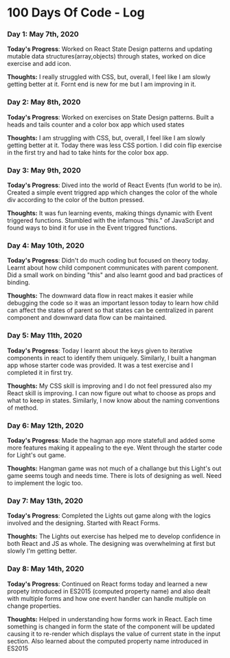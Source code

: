 # 100 Days Of Code - Log

### Day 1: May 7th, 2020

**Today's Progress**: Worked on React State Design patterns and updating mutable data structures(array,objects) through states, worked on dice exercise and add icon.

**Thoughts:** I really struggled with CSS, but, overall, I feel like I am slowly getting better at it. Fornt end is new for me but I am improving in it.

### Day 2: May 8th, 2020

**Today's Progress**: Worked on exercises on State Design patterns. Built a heads and tails counter and a color box app which used states

**Thoughts:** I am struggling with CSS, but, overall, I feel like I am slowly getting better at it. Today there was less CSS portion. I did coin flip exercise in the first try and had to take hints for the color box app.

### Day 3: May 9th, 2020

**Today's Progress**: Dived into the world of React Events (fun world to be in). Created a simple event triggred app which changes the color of the whole div according to the color of the button pressed.

**Thoughts:** It was fun learning events, making things dynamic with Event triggered functions. Stumbled with the infamous "this." of JavaScript and found ways to bind it for use in the Event triggred functions.

### Day 4: May 10th, 2020

**Today's Progress**: Didn't do much coding but focused on theory today. Learnt about how child component communicates with parent component. Did a small work on binding "this" and also learnt good and bad practices of binding.

**Thoughts:** The downward data flow in react makes it easier while debugging the code so it was an important lesson today to learn how child can affect the states of parent so that states can be centralized in parent component and downward data flow can be maintained.

### Day 5: May 11th, 2020

**Today's Progress**: Today I learnt about the keys given to iterative components in react to identify them uniquely. Similarly, I built a hangman app whose starter code was provided. It was a test exercise and I completed it in first try.

**Thoughts:** My CSS skill is improving and I do not feel pressured also my React skill is improving. I can now figure out what to choose as props and what to keep in states. Similarly, I now know about the naming conventions of method.

### Day 6: May 12th, 2020

**Today's Progress**: Made the hagman app more statefull and added some more features making it appealing to the eye. Went through the starter code for Light's out game.

**Thoughts:** Hangman game was not much of a challange but this Light's out game seems tough and needs time. There is lots of designing as well. Need to implement the logic too.

### Day 7: May 13th, 2020

**Today's Progress**: Completed the Lights out game along with the logics involved and the designing. Started with React Forms.

**Thoughts:** The Lights out exercise has helped me to develop confidence in both React and JS as whole. The designing was overwhelming at first but slowly I'm getting better.

### Day 8: May 14th, 2020

**Today's Progress**: Continued on React forms today and learned a new propety introduced in ES2015 (computed property name) and also dealt with multiple forms and how one event handler can handle multiple on change properties.

**Thoughts:** Helped in understanding how forms work in React. Each time something is changed in form the state of the component will be updated causing it to re-render which displays the value of current state in the input section. Also learned about the computed property name introduced in ES2015

